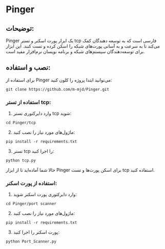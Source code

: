 
# Pinger

## توضیحات:

Pinger یک ابزار پورت اسکنر و تستر tcp فارسی است که به توسعه دهندگان کمک می‌کند تا به سرعت و به آسانی پورت‌های شبکه را اسکن کرده و تست کنند. این ابزار برای توسعه‌دهندگان سیستم‌های شبکه و برنامه نویسان نرم‌افزار مفید است.

## نصب و استفاده:

برای استفاده از Pinger می‌توانید ابتدا پروژه را کلون کنید:

```shell
git clone https://github.com/m-mjd/Pinger.git
```


### استفاده از تستر tcp:

1. وارد دایرکتوری تستر tcp شوید:

```shell
cd Pinger/tcp
```

2. ماژول‌های مورد نیاز را نصب کنید:

```shell
pip install -r requirements.txt
```

3. تستر tcp را اجرا کنید:

```shell
python tcp.py
```

حالا شما آماده‌اید تا از ابزار Pinger برای اسکن پورت‌ها و تست tcp استفاده کنید.



### استفاده از پورت اسکنر:

1. وارد دایرکتوری پورت اسکنر شوید:

```shell
cd Pinger/port scanner
```

2. ماژول‌های مورد نیاز را نصب کنید:

```shell
pip install -r requirements.txt
```

3. پورت اسکنر را اجرا کنید:

```shell
python Port_Scanner.py
```

```
